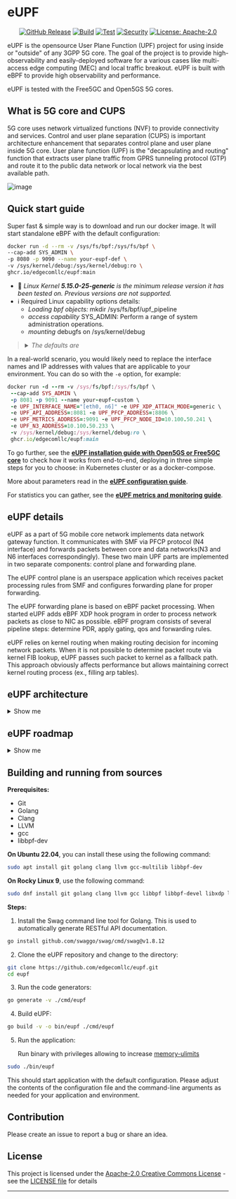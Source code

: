 # eUPF

<div align="center">

[![GitHub Release][release-img]][release]
[![Build][build-img]][build]
[![Test][test-img]][test]
[![Security][security-test-img]][security-test]
[![License: Apache-2.0][license-img]][license]

</div>

eUPF is the opensource User Plane Function (UPF) project for using inside or "outside" of any 3GPP 5G core. The goal of the project is to provide high-observability and easily-deployed software for a various cases like multi-access edge computing (MEC) and local traffic breakout. eUPF is built with eBPF to provide high observability and performance.

 eUPF is tested with the Free5GC and Open5GS 5G cores.

## What is 5G core and CUPS

5G core uses network virtualized functions (NVF) to provide connectivity and services.
Control and user plane separation (CUPS) is important architecture enhancement that separates control plane and user plane inside 5G core.
User plane function (UPF) is the "decapsulating and routing" function that extracts user plane traffic from GPRS tunneling protocol (GTP) and route it to the public data network or local network via the best available path.

![image](https://user-images.githubusercontent.com/119619173/233130952-e5634aff-b177-4274-a2d7-0e51a5488e5d.png)

## Quick start guide

Super fast & simple way is to download and run our docker image. It will start standalone eBPF with the default configuration:
```bash
docker run -d --rm -v /sys/fs/bpf:/sys/fs/bpf \
--cap-add SYS_ADMIN \
-p 8080 -p 9090 --name your-eupf-def \
-v /sys/kernel/debug:/sys/kernel/debug:ro \
ghcr.io/edgecomllc/eupf:main
```

- 📝 *Linux Kernel **5.15.0-25-generic** is the minimum release version it has been tested on. Previous versions are not supported.*
- ℹ Required Linux capability options details:
   - *Loading bpf objects:* mkdir /sys/fs/bpf/upf_pipeline
   - *access capability* SYS_ADMIN:	Perform a range of system administration operations.
   -  *mounting* debugfs on /sys/kernel/debug

<blockquote><details><summary><i>The defaults are</i></summary>
<p>

   - UPF_INTERFACE_NAME=lo    *network interfaces handling N3 (GTP) & N6 (SGi) traffic.*
   - UPF_N3_ADDRESS=127.0.0.1 *IPv4 address for N3 interface*
   - UPF_XDP_ATTACH_MODE=generic *Kernel-level implementation. For evaluation purpose.*
   - UPF_API_ADDRESS=:8080    *Local address:portTCP for serving [REST API](api.md) server*
   - UPF_PFCP_ADDRESS=:8805   *Local address:portTCP that PFCP server will listen to*
   - UPF_METRICS_ADDRESS=:9090   *Local address:portTCP  for serving Prometheus mertrics endpoint.*
   - UPF_PFCP_NODE_ID=127.0.0.1  *Local NodeID for PFCP protocol. Format is IPv4 address.*

</p>
</details> </blockquote>
</p>

In a real-world scenario, you would likely need to replace the interface names and IP addresses with values that are applicable to your environment. You can do so with the `-e` option, for example:

```ruby
docker run -d --rm -v /sys/fs/bpf:/sys/fs/bpf \
 --cap-add SYS_ADMIN \
 -p 8081 -p 9091 --name your-eupf-custom \
 -e UPF_INTERFACE_NAME="[eth0, n6]" -e UPF_XDP_ATTACH_MODE=generic \
 -e UPF_API_ADDRESS=:8081 -e UPF_PFCP_ADDRESS=:8806 \
 -e UPF_METRICS_ADDRESS=:9091 -e UPF_PFCP_NODE_ID=10.100.50.241 \
 -e UPF_N3_ADDRESS=10.100.50.233 \
 -v /sys/kernel/debug:/sys/kernel/debug:ro \
 ghcr.io/edgecomllc/eupf:main
```


To go further, see the **[eUPF installation guide with Open5GS or Free5GC core](./docs/install.md)** to check how it works from end-to-end, deploying in three simple steps for you to choose: in Kubernetes cluster or as a docker-compose.

More about parameters read in the **[eUPF configuration guide](./docs/Configuration.md)**.

For statistics you can gather, see the **[eUPF metrics and monitoring guide](./docs/metrics.md)**.

## eUPF details

eUPF as a part of 5G mobile core network implements data network gateway function. It communicates with SMF via PFCP protocol (N4 interface) and forwards packets between core and data networks(N3 and N6 interfaces correspondingly). These two main UPF parts are implemented in two separate components: control plane and forwarding plane.

The eUPF control plane is an userspace application which receives packet processing rules from SMF and configures forwarding plane for proper forwarding.

The eUPF forwarding plane is based on eBPF packet processing. When started eUPF adds eBPF XDP hook program in order to process network packets as close to NIC as possible. eBPF program consists of several pipeline steps: determine PDR, apply gating, qos and forwarding rules.

eUPF relies on kernel routing when making routing decision for incoming network packets. When it is not possible to determine packet route via kernel FIB lookup, eUPF passes such packet to kernel as a fallback path. This approach obviously affects performance but allows maintaining correct kernel routing process (ex., filling arp tables).

## eUPF architecture

<details><summary>Show me</summary>

### Eagle-eye overview

![UPF-Arch2](https://user-images.githubusercontent.com/20152142/207142700-cc3f17a5-203f-4b43-b712-a518cb627968.png)

### Detailed architecture
![image](https://user-images.githubusercontent.com/20152142/228003420-0a2be83e-095e-4ad4-8635-0eb434951a3e.png)

### Current limitation

- Only one PDR in PFCP session per direction
- Only single FAR supported
- Only XDP generic mode

### Packet forwarding pipeline

![UPF-Forwarding](https://user-images.githubusercontent.com/20152142/207142725-0af400bb-8ff8-4f36-93bd-3c461c0e7ce4.png)
</details>

## eUPF roadmap

<details><summary>Show me</summary>

### Control plane

- [x]  PFCP Association Setup/Release and Heartbeats
- [x]  Session Establishment/Modification with support for PFCP entities such as Packet Detection Rules (PDRs), Forwarding Action Rules (FARs), QoS Enforcement Rules (QERs).
- [ ]  UPF-initiated PFCP association
- [ ]  UPF-based UE IP address assignment

### Data plane

- [x]  IPv4 support
- [x]  N3, N4, N6 interfaces
- [x]  Single & Multi-port support
- [x]  Static IP routing
- [x]  Basic QoS support with per-session rate limiting
- [ ]  I-UPF/A-UPF ULCL/Branching (N9 interface)

### Management plane
- [x]  Free5gc compatibility
- [x]  Open5gs compatibility
- [x]  Integration with Prometheus for exporting PFCP and data plane-level metrics
- [ ]  Monitoring/Debugging capabilities using tcpdump and cli

### 3GPP specs compatibility
- [ ]  `FTUP` F-TEID allocation / release in the UP function is supported by the UP function.
- [ ]  `UEIP` Allocating UE IP addresses or prefixes.
- [ ]  `SSET` PFCP sessions successively controlled by different SMFs of a same SMF Set.
- [ ]  `MPAS` Multiple PFCP associations to the SMFs in an SMF set.
- [ ]  `QFQM` Per QoS flow per UE QoS monitoring.
- [ ]  `GPQM` Per GTP-U Path QoS monitoring.
- [ ]  `RTTWP` RTT measurements towards the UE Without PMF.

 </details>

## Building and running from sources

**Prerequisites:**

- Git
- Golang
- Clang
- LLVM
- gcc
- libbpf-dev

**On Ubuntu 22.04**, you can install these using the following command:

```bash
sudo apt install git golang clang llvm gcc-multilib libbpf-dev
```

**On Rocky Linux 9**, use the following command:

```bash
sudo dnf install git golang clang llvm gcc libbpf libbpf-devel libxdp libxdp-devel xdp-tools bpftool kernel-headers
```

**Steps:**

1. Install the Swag command line tool for Golang. This is used to automatically generate RESTful API documentation.

```bash
go install github.com/swaggo/swag/cmd/swag@v1.8.12
```

2. Clone the eUPF repository and change to the directory:

```bash
git clone https://github.com/edgecomllc/eupf.git
cd eupf
```

3. Run the code generators:

```bash
go generate -v ./cmd/eupf
```

4. Build eUPF:

```bash
go build -v -o bin/eupf ./cmd/eupf
```
5. Run the application:

   Run binary with privileges allowing to increase [memory-ulimits](https://prototype-kernel.readthedocs.io/en/latest/bpf/troubleshooting.html#memory-ulimits)

```bash
sudo ./bin/eupf
```

This should start application with the default configuration. Please adjust the contents of the configuration file and the command-line arguments as needed for your application and environment.



## Contribution

Please create an issue to report a bug or share an idea.

## License
This project is licensed under the [Apache-2.0 Creative Commons License](https://www.apache.org/licenses/LICENSE-2.0) - see the [LICENSE file](./LICENSE) for details

---

[release]: https://github.com/edgecomllc/eupf/releases
[release-img]: https://img.shields.io/github/release/edgecomllc/eupf.svg?logo=github
[build]: https://github.com/edgecomllc/eupf/actions/workflows/build.yml
[build-img]: https://github.com/edgecomllc/eupf/actions/workflows/build.yml/badge.svg
[test]: https://github.com/edgecomllc/eupf/actions/workflows/test.yml
[test-img]: https://github.com/edgecomllc/eupf/actions/workflows/test.yml/badge.svg
[security-test]: https://github.com/edgecomllc/eupf/actions/workflows/trivy.yml
[security-test-img]: https://github.com/edgecomllc/eupf/actions/workflows/trivy.yml/badge.svg
[license]: https://github.com/edgecomllc/eupf/blob/main/LICENSE
[license-img]: https://img.shields.io/badge/License-Apache%202.0-blue.svg
